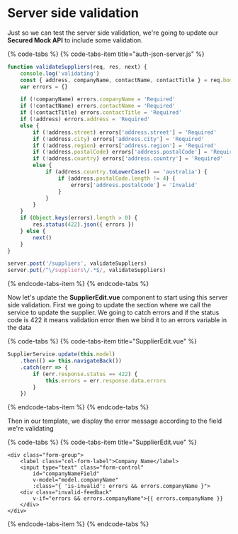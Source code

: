 # Server side validation

Just so we can test the server side validation, we're going to update our **Secured Mock API** to include some validation.

{% code-tabs %}
{% code-tabs-item title="auth-json-server.js" %}
```javascript
function validateSuppliers(req, res, next) {
    console.log('validating')
    const { address, companyName, contactName, contactTitle } = req.body
    var errors = {}

    if (!companyName) errors.companyName = 'Required'
    if (!contactName) errors.contactName = 'Required'
    if (!contactTitle) errors.contactTitle = 'Required'
    if (!address) errors.address = 'Required'
    else {
        if (!address.street) errors['address.street'] = 'Required'
        if (!address.city) errors['address.city'] = 'Required'
        if (!address.region) errors['address.region'] = 'Required'
        if (!address.postalCode) errors['address.postalCode'] = 'Required'
        if (!address.country) errors['address.country'] = 'Required'
        else {
            if (address.country.toLowerCase() == 'australia') {
                if (address.postalCode.length != 4) {
                    errors['address.postalCode'] = 'Invalid'
                }
            }
        }
    }
    if (Object.keys(errors).length > 0) {
        res.status(422).json({ errors })
    } else {
        next()
    }
}

server.post('/suppliers', validateSuppliers)
server.put(/^\/suppliers\/.*$/, validateSuppliers)
```
{% endcode-tabs-item %}
{% endcode-tabs %}

Now let's update the **SupplierEdit.vue** component to start using this server side validation. First we going to update the section where we call the service to update the supplier. We going to catch errors and if the status code is 422 it means validation error then we bind it to an errors variable in the data

{% code-tabs %}
{% code-tabs-item title="SupplierEdit.vue" %}
```javascript
SupplierService.update(this.model)
    .then(() => this.navigateBack())
    .catch(err => {
        if (err.response.status == 422) {
            this.errors = err.response.data.errors
        }
    })
```
{% endcode-tabs-item %}
{% endcode-tabs %}

Then in our template, we display the error message according to the field we're validating

{% code-tabs %}
{% code-tabs-item title="SupplierEdit.vue" %}
```markup
<div class="form-group">
    <label class="col-form-label">Company Name</label>
    <input type="text" class="form-control" 
        id="companyNameField" 
        v-model="model.companyName" 
        :class="{ 'is-invalid': errors && errors.companyName }">
    <div class="invalid-feedback" 
        v-if="errors && errors.companyName">{{ errors.companyName }}
    </div>
</div>
```
{% endcode-tabs-item %}
{% endcode-tabs %}

